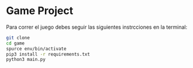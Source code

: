 # Game Project

Para correr el juego debes seguir las siguientes instrcciones en la terminal:
```sh
git clone
cd game
spurce env/bin/activate
pip3 install -r requirements.txt
python3 main.py
```